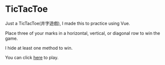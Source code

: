 # TicTacToe
Just a TicTacToe(井字遊戲), I made this to practice using Vue.

Place three of your marks in a horizontal, vertical, or diagonal row to win the game. 

I hide at least one method to win.

You can click [here](https://tim54100.github.io/TicTacToe/) to play.

